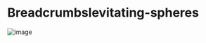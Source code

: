 # Breadcrumbslevitating-spheres



![image](https://github.com/user-attachments/assets/25ab4033-e26b-4bf5-8fbc-4a322294bf1d)
